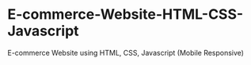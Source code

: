# E-commerce-Website-HTML-CSS-Javascript
E-commerce Website using HTML, CSS, Javascript (Mobile Responsive)
